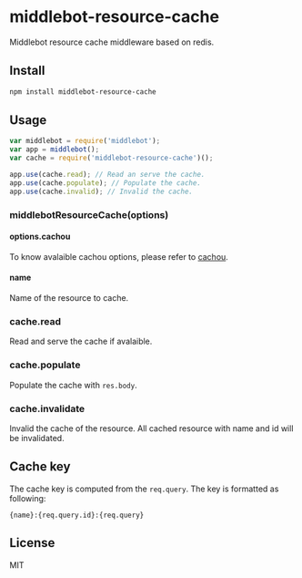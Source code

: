 # middlebot-resource-cache

Middlebot resource cache middleware based on redis.

## Install

```sh
npm install middlebot-resource-cache
```

## Usage

```js
var middlebot = require('middlebot');
var app = middlebot();
var cache = require('middlebot-resource-cache')();

app.use(cache.read); // Read an serve the cache.
app.use(cache.populate); // Populate the cache.
app.use(cache.invalid); // Invalid the cache.
```

### middlebotResourceCache(options)

#### options.cachou

To know avalaible cachou options, please refer to [cachou](https://github.com/neoziro/cachou#cachouoptions--new-cachoucacheoptions).

#### name

Name of the resource to cache.

### cache.read

Read and serve the cache if avalaible.

### cache.populate

Populate the cache with `res.body`.

### cache.invalidate

Invalid the cache of the resource. All cached resource with name and id will be invalidated.

## Cache key

The cache key is computed from the `req.query`. The key is formatted as following:

```
{name}:{req.query.id}:{req.query}
```

## License

MIT